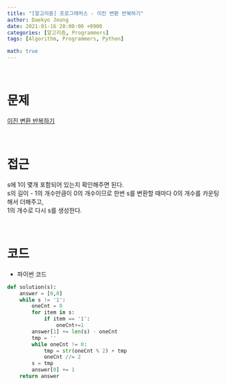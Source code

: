 ```yaml
---
title: "[알고리즘] 프로그래머스 - 이진 변환 반복하기"
author: Daekyo Jeong
date: 2021-01-16 20:00:00 +0900
categories: [알고리즘, Programmers]
tags: [Algorithm, Programmers, Python]

math: true
---
```


<br/>

# **문제**


[이진 변환 반복하기](https://programmers.co.kr/learn/courses/30/lessons/70129)

<br/>

# **접근**  

s에 1이 몇개 포함되어 있는지 확인해주면 된다.  
s의 길이 - 1의 개수만큼이 0의 개수이므로 한번 s를 변환할 때마다 0의 개수를 카운팅해서 더해주고,  
1의 개수로 다시 s를 생성한다.  

<br/>

# **코드**


- 파이썬 코드   

```py
def solution(s):
    answer = [0,0]
    while s != '1':
        oneCnt = 0
        for item in s:
            if item == '1':
                oneCnt+=1
        answer[1] += len(s) - oneCnt
        tmp = ''
        while oneCnt != 0:
            tmp = str(oneCnt % 2) + tmp
            oneCnt //= 2
        s = tmp
        answer[0] += 1
    return answer
```


<br/>
